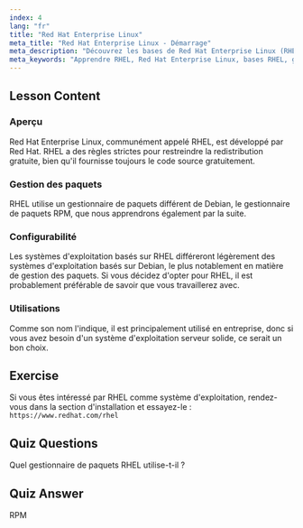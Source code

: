 ```yaml
---
index: 4
lang: "fr"
title: "Red Hat Enterprise Linux"
meta_title: "Red Hat Enterprise Linux - Démarrage"
meta_description: "Découvrez les bases de Red Hat Enterprise Linux (RHEL), son gestionnaire de paquets RPM et ses utilisations en entreprise. Comprenez les principales différences et avantages de RHEL."
meta_keywords: "Apprendre RHEL, Red Hat Enterprise Linux, bases RHEL, gestionnaire de paquets RPM, OS serveur Linux, RHEL débutant, guide RHEL"
---
```


## Lesson Content

### Aperçu

Red Hat Enterprise Linux, communément appelé RHEL, est développé par Red Hat. RHEL a des règles strictes pour restreindre la redistribution gratuite, bien qu'il fournisse toujours le code source gratuitement.

### Gestion des paquets

RHEL utilise un gestionnaire de paquets différent de Debian, le gestionnaire de paquets RPM, que nous apprendrons également par la suite.

### Configurabilité

Les systèmes d'exploitation basés sur RHEL différeront légèrement des systèmes d'exploitation basés sur Debian, le plus notablement en matière de gestion des paquets. Si vous décidez d'opter pour RHEL, il est probablement préférable de savoir que vous travaillerez avec.

### Utilisations

Comme son nom l'indique, il est principalement utilisé en entreprise, donc si vous avez besoin d'un système d'exploitation serveur solide, ce serait un bon choix.

## Exercise

Si vous êtes intéressé par RHEL comme système d'exploitation, rendez-vous dans la section d'installation et essayez-le : `https://www.redhat.com/rhel`

## Quiz Questions

Quel gestionnaire de paquets RHEL utilise-t-il ?

## Quiz Answer

RPM
